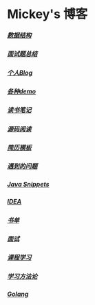 # Mickey's 博客

##### [数据结构](/data-structure/index)

##### [面试题总结](/interview)

##### [个人Blog](/blog)

##### [各种demo](/demo/index)

##### [读书笔记](/readbook/readme)

##### [源码阅读](/sourceread)

##### [简历模板](/resume-template)

##### [遇到的问题](/problem)

##### [Java Snippets](/snippets/index.md)

##### [IDEA](/idea/readme.md)

##### [书单](/booklist/index)

##### [面试](/interview-others)

##### [课程学习](/courses/index)

##### [学习方法论](/learning/index)

##### [Golang](/languages/go/index)